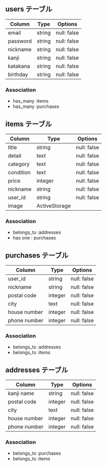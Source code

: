 ## users テーブル

| Column     | Type   | Options     |
| ---------- | ------ | ----------- |
| email      | string | null: false |
| password   | string | null: false |
| nickname   | string | null: false |
| kanji      | string | null: false |
| katakana   | string | null: false |
| birthday   | string | null: false |

### Association

- has_many :items
- has_many :purchases

## items テーブル

| Column     | Type           | Options     |
| ---------- | -------------- | ----------- |
| title      | string         | null: false |
| detail     | text           | null: false |
| category   | text           | null: false |
| condition  | text           | null: false |
| price      | integer        | null: false |
| nickname   | string         | null: false |
| user_id    | string         | null: false |
| image      | ActiveStorage  | 


### Association

- belongs_to :addresses
- has one : purchases

## purchases テーブル

| Column       | Type           | Options     |
| -----------  | -------------- | ----------- |
| user_id      | string         | null: false |
| nickname     | string         | null: false |
| postal code  | integer        | null: false |
| city         | text           | null: false |
| house number | integer        | null: false |
| phone number | integer        | null: false |

### Association

- belongs_to :addresses
- belongs_to :items

## addresses テーブル

| Column       | Type           | Options     |
| -----------  | -------------- | ----------- |
| kanji name   | string         | null: false |
| postal code  | integer        | null: false |
| city         | text           | null: false |
| house number | integer        | null: false |
| phone number | integer        | null: false |

### Association

- belongs_to :purchases
- belongs_to :items


